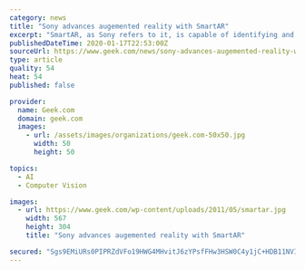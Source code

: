 ```yaml
---
category: news
title: "Sony advances augemented reality with SmartAR"
excerpt: "SmartAR, as Sony refers to it, is capable of identifying and tracking objects at a high rate of speed using a hybrid technology which combines advanced object recognition with matching and image tracking technology. Probably the most impressive part of SmartAR is in its ability to identify 3D structures that not only allows for virtual images ..."
publishedDateTime: 2020-01-17T22:53:00Z
sourceUrl: https://www.geek.com/news/sony-advances-augemented-reality-with-smartar-1382377/
type: article
quality: 54
heat: 54
published: false

provider:
  name: Geek.com
  domain: geek.com
  images:
    - url: /assets/images/organizations/geek.com-50x50.jpg
      width: 50
      height: 50

topics:
  - AI
  - Computer Vision

images:
  - url: https://www.geek.com/wp-content/uploads/2011/05/smartar.jpg
    width: 567
    height: 304
    title: "Sony advances augemented reality with SmartAR"

secured: "Sgs9EMiURs0PIPRZdVFo19HWG4MHvitJ6zYPsfFHw3HSW0C4y1jC+HDB11NVIG7P9j2JOB6AUwQXJz8M8dl4ktglvO601xs8K1k+ap80VrymiblhV+ckVUf+3qBTBZwXroWPOxrd7tZGjExbbSK5zTtDqMwVtbnIWH53lxWIGoxCjCdV1nKyCq9UH00ndea0njlCAdZ2Wbmdun/2bF41jPwKhwqPzr5HKoiI7afIIAP6CKA3nAN7VgOOMSVKnzll6pf6q9uXEdCSbov8301JlYWbI65/fMk9x1M19yEGPoI=;DU5cZH599KwvOsORTABZhw=="
---
```


